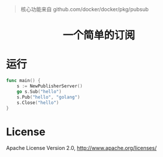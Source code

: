 > 核心功能来自 github.com/docker/docker/pkg/pubsub

# <div align="center">一个简单的订阅</div>

# 运行
```go
func main() {
    s := NewPublisherServer()
    go s.Sub("hello")
    s.Pub("hello", "golang")
    s.Close("hello")
}
```

# License
Apache License Version 2.0, http://www.apache.org/licenses/